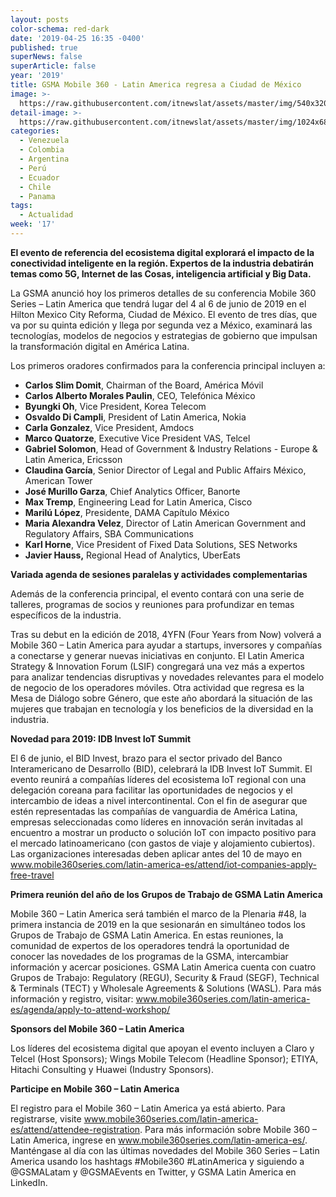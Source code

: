 ```yaml
---
layout: posts
color-schema: red-dark
date: '2019-04-25 16:35 -0400'
published: true
superNews: false
superArticle: false
year: '2019'
title: GSMA Mobile 360 - Latin America regresa a Ciudad de México
image: >-
  https://raw.githubusercontent.com/itnewslat/assets/master/img/540x320/gsma-360-p.jpg
detail-image: >-
  https://raw.githubusercontent.com/itnewslat/assets/master/img/1024x680/gsma-360-g.jpg
categories:
  - Venezuela
  - Colombia
  - Argentina
  - Perú
  - Ecuador
  - Chile
  - Panama
tags:
  - Actualidad
week: '17'
---
```

**El evento de referencia del ecosistema digital explorará el impacto de la conectividad inteligente en la región. Expertos de la industria debatirán temas como 5G, Internet de las Cosas, inteligencia artificial y Big Data.**

La GSMA anunció hoy los primeros detalles de su conferencia Mobile 360 Series – Latin America que tendrá lugar del 4 al 6 de junio de 2019 en el Hilton Mexico City Reforma, Ciudad de México. El evento de tres días, que va por su quinta edición y llega por segunda vez a México, examinará las tecnologías, modelos de negocios y estrategias de gobierno que impulsan la transformación digital en América Latina.

Los primeros oradores confirmados para la conferencia principal incluyen a: 

- **Carlos Slim Domit**, Chairman of the Board, América Móvil
- **Carlos Alberto Morales Paulin**, CEO, Telefónica México
- **Byungki Oh**, Vice President, Korea Telecom
- **Osvaldo Di Campli**, President of Latin America, Nokia
- **Carla Gonzalez**, Vice President, Amdocs
- **Marco Quatorze**, Executive Vice President VAS, Telcel
- **Gabriel Solomon**, Head of Government & Industry Relations - Europe & Latin America, Ericsson
- **Claudina García**, Senior Director of Legal and Public Affairs México, American Tower
- **José Murillo Garza**, Chief Analytics Officer, Banorte
- **Max Tremp**, Engineering Lead for Latin America, Cisco
- **Marilú López**, Presidente, DAMA Capítulo México
- **Maria Alexandra Velez**, Director of Latin American Government and Regulatory Affairs, SBA Communications
- **Karl Horne**, Vice President of Fixed Data Solutions, SES Networks 
- **Javier Hauss,** Regional Head of Analytics, UberEats

**Variada agenda de sesiones paralelas y actividades complementarias**

Además de la conferencia principal, el evento contará con una serie de talleres, programas de socios y reuniones para profundizar en temas específicos de la industria. 

Tras su debut en la edición de 2018, 4YFN (Four Years from Now) volverá a Mobile 360 – Latin America para ayudar a startups, inversores y compañías a conectarse y generar nuevas iniciativas en conjunto. El Latin America Strategy & Innovation Forum (LSIF) congregará una vez más a expertos para analizar tendencias disruptivas y novedades relevantes para el modelo de negocio de los operadores móviles. Otra actividad que regresa es la Mesa de Diálogo sobre Género, que este año abordará la situación de las mujeres que trabajan en tecnología y los beneficios de la diversidad en la industria.

**Novedad para 2019: IDB Invest IoT Summit**

El 6 de junio, el BID Invest, brazo para el sector privado del Banco Interamericano de Desarrollo (BID), celebrará la IDB Invest IoT Summit. El evento reunirá a compañías líderes del ecosistema IoT regional con una delegación coreana para facilitar las oportunidades de negocios y el intercambio de ideas a nivel intercontinental. Con el fin de asegurar que estén representadas las compañías de vanguardia de América Latina, empresas seleccionadas como líderes en innovación serán invitadas al encuentro a mostrar un producto o solución IoT con impacto positivo para el mercado latinoamericano (con gastos de viaje y alojamiento cubiertos). Las organizaciones interesadas deben aplicar antes del 10 de mayo en www.mobile360series.com/latin-america-es/attend/iot-companies-apply-free-travel 

**Primera reunión del año de los Grupos de Trabajo de GSMA Latin America**

Mobile 360 – Latin America será también el marco de la Plenaria #48, la primera instancia de 2019 en la que sesionarán en simultáneo todos los Grupos de Trabajo de GSMA Latin America. En estas reuniones, la comunidad de expertos de los operadores tendrá la oportunidad de conocer las novedades de los programas de la GSMA, intercambiar información y acercar posiciones. GSMA Latin America cuenta con cuatro Grupos de Trabajo: Regulatory (REGU), Security & Fraud (SEGF), Technical & Terminals (TECT) y Wholesale Agreements & Solutions (WASL). Para más información y registro, visitar: www.mobile360series.com/latin-america-es/agenda/apply-to-attend-workshop/

**Sponsors del Mobile 360 – Latin America**

Los líderes del ecosistema digital que apoyan el evento incluyen a Claro y Telcel (Host Sponsors); Wings Mobile Telecom (Headline Sponsor); ETIYA, Hitachi Consulting y Huawei (Industry Sponsors). 

**Participe en Mobile 360 – Latin America**

El registro para el Mobile 360 – Latin America ya está abierto. Para registrarse, visite www.mobile360series.com/latin-america-es/attend/attendee-registration. Para más información sobre Mobile 360 – Latin America, ingrese en www.mobile360series.com/latin-america-es/. Manténgase al día con las últimas novedades del Mobile 360 Series – Latin America usando los hashtags #Mobile360 #LatinAmerica y siguiendo a @GSMALatam y @GSMAEvents en Twitter, y GSMA Latin America en LinkedIn. 

